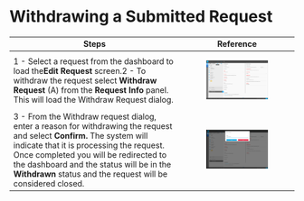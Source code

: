 # Withdrawing a Submitted Request

Steps| Reference  
---|---  
1 - Select a request from the dashboard to load the**Edit Request** screen.2 - To withdraw the request select **Withdraw Request** (A) from the **Request Info** panel. This will load the Withdraw Request dialog.| <figure><img src="images/31033091.jpg" alt="" title=""></figure>  
3 - From the Withdraw request dialog, enter a reason for withdrawing the request and select **Confirm.** The system will indicate that it is processing the request. Once completed you will be redirected to the dashboard and the status will be in the **Withdrawn** status and the request will be considered closed.| <figure><img src="images/31033089.png" alt="" title=""></figure>
